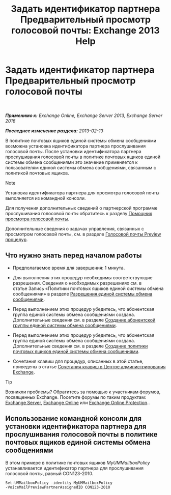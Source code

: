﻿---
title: 'Задать идентификатор партнера Предварительный просмотр голосовой почты: Exchange 2013 Help'
TOCTitle: Задать идентификатор партнера Предварительный просмотр голосовой почты
ms:assetid: ab98c320-9952-47a7-b141-ddfc2c0ad419
ms:mtpsurl: https://technet.microsoft.com/ru-ru/library/Ff630924(v=EXCHG.150)
ms:contentKeyID: 51408060
ms.date: 05/22/2018
mtps_version: v=EXCHG.150
ms.translationtype: MT
---

# Задать идентификатор партнера Предварительный просмотр голосовой почты

 

_**Применимо к:** Exchange Online, Exchange Server 2013, Exchange Server 2016_

_**Последнее изменение раздела:** 2013-02-13_

В политике почтовых ящиков единой системы обмена сообщениями возможна установка идентификатора партнера прослушивания голосовой почты. После установки идентификатора партнера прослушивания голосовой почты в политике почтовых ящиков единой системы обмена сообщениями это значение применяется к пользователям единой системы обмена сообщениями, связанным с политикой почтовых ящиков.

> [!NOTE]  
> Установка идентификатора партнера для просмотра голосовой почты выполняется из командной консоли.


Для получения дополнительных сведений о партнерской программе прослушивания голосовой почты обратитесь к разделу [Помощник просмотра голосовой почты](voice-mail-preview-advisor-exchange-2013-help.md).

Дополнительные сведения о задачах управления, связанных с просмотром голосовой почты, см. в разделе [Голосовой почты Preview процедур](voice-mail-preview-procedures-exchange-2013-help.md).

## Что нужно знать перед началом работы

  - Предполагаемое время для завершения: 1 минута.

  - Для выполнения этих процедур необходимы соответствующие разрешения. Сведения о необходимых разрешениях см. в статье Запись «Политики почтовых ящиков единой системы обмена сообщениями» в разделе [Разрешения единой системы обмена сообщениями](unified-messaging-permissions-exchange-2013-help.md).

  - Перед выполнением этих процедур убедитесь, что абонентская группа единой системы обмена сообщениями создана. Дополнительные сведения см. в разделе [Создание абонентской группы единой системы обмена сообщениями](create-a-um-dial-plan-exchange-2013-help.md).

  - Перед выполнением этих процедур убедитесь, что абонентская группа единой системы обмена сообщениями создана. Дополнительные сведения см. в разделе [Создание политики почтовых ящиков единой системы обмена сообщениями](create-a-um-mailbox-policy-exchange-2013-help.md).

  - Сочетания клавиш для процедур, описанных в этой статье, приведены в статье [Сочетания клавиш в Центре администрирования Exchange](keyboard-shortcuts-in-the-exchange-admin-center-exchange-online-protection-help.md).

> [!TIP]  
> Возникли проблемы? Обратитесь за помощью к участникам форумов, посвященных Exchange. Посетите форумы по таким продуктам: <a href="https://go.microsoft.com/fwlink/p/?linkid=60612">Exchange Server</a>, <a href="https://go.microsoft.com/fwlink/p/?linkid=267542">Exchange Online</a> или <a href="https://go.microsoft.com/fwlink/p/?linkid=285351">Exchange Online Protection</a>..


## Использование командной консоли для установки идентификатора партнера для прослушивания голосовой почты в политике почтовых ящиков единой системы обмена сообщениями

В этом примере в политике почтовых ящиков *MyUMMailboxPolicy* устанавливается идентификатор партнера для прослушивания голосовой почты, равный CON123-2010.

    Set-UMMailboxPolicy -identity MyUMMailboxPolicy 
    -VoiceMailPreviewPartnerAssignedID CON123-2010

